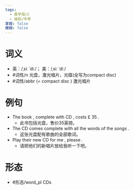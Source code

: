 ```yaml
---
tags:
  - 首字母/C
  - 级别/中考
掌握: false
模糊: false
---
```

# 词义
- 英：/ˌsiː ˈdiː/； 美：/ˌsiː ˈdiː/
- #词性/n  光盘，激光唱片，光碟(全写为compact disc)
- #词性/abbr  (= compact disc ) 激光唱片
# 例句
- The book , complete with CD , costs £ 35 .
	- 此书包括光盘，售价35英镑。
- The CD comes complete with all the words of the songs .
	- 这张光盘配有歌曲的全部歌词。
- Play their new CD for me , please .
	- 请把他们的新唱片放给我听一下吧。
# 形态
- #形态/word_pl CDs
